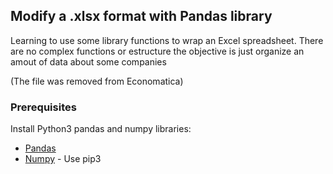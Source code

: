 ## Modify a .xlsx format with Pandas library
Learning to use some library functions to wrap an Excel spreadsheet. There are no complex functions or estructure the objective is just organize an amout of data about some companies

(The file was removed from Economatica)

### Prerequisites

Install Python3 pandas and numpy libraries:

* [Pandas](https://pandas.pydata.org/pandas-docs/stable/install.html)
* [Numpy](https://pypi.org/project/numpy/) - Use pip3

